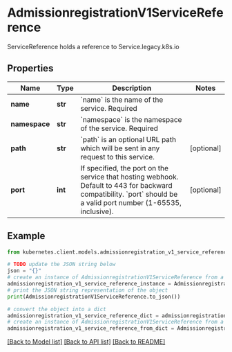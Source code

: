 # AdmissionregistrationV1ServiceReference

ServiceReference holds a reference to Service.legacy.k8s.io

## Properties

Name | Type | Description | Notes
------------ | ------------- | ------------- | -------------
**name** | **str** | &#x60;name&#x60; is the name of the service. Required | 
**namespace** | **str** | &#x60;namespace&#x60; is the namespace of the service. Required | 
**path** | **str** | &#x60;path&#x60; is an optional URL path which will be sent in any request to this service. | [optional] 
**port** | **int** | If specified, the port on the service that hosting webhook. Default to 443 for backward compatibility. &#x60;port&#x60; should be a valid port number (1-65535, inclusive). | [optional] 

## Example

```python
from kubernetes.client.models.admissionregistration_v1_service_reference import AdmissionregistrationV1ServiceReference

# TODO update the JSON string below
json = "{}"
# create an instance of AdmissionregistrationV1ServiceReference from a JSON string
admissionregistration_v1_service_reference_instance = AdmissionregistrationV1ServiceReference.from_json(json)
# print the JSON string representation of the object
print(AdmissionregistrationV1ServiceReference.to_json())

# convert the object into a dict
admissionregistration_v1_service_reference_dict = admissionregistration_v1_service_reference_instance.to_dict()
# create an instance of AdmissionregistrationV1ServiceReference from a dict
admissionregistration_v1_service_reference_from_dict = AdmissionregistrationV1ServiceReference.from_dict(admissionregistration_v1_service_reference_dict)
```
[[Back to Model list]](../README.md#documentation-for-models) [[Back to API list]](../README.md#documentation-for-api-endpoints) [[Back to README]](../README.md)



